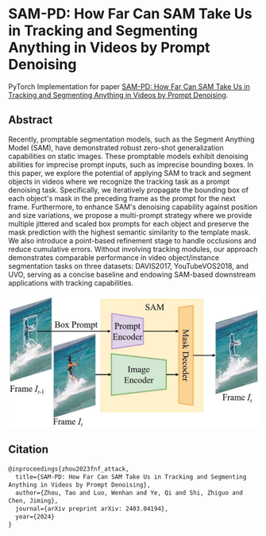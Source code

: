 # SAM-PD: How Far Can SAM Take Us in Tracking and Segmenting Anything in Videos by Prompt Denoising

PyTorch Implementation for paper [SAM-PD: How Far Can SAM Take Us in Tracking and Segmenting Anything in Videos by Prompt Denoising](([https://xx](https://arxiv.org/pdf/2403.04194.pdf))).

## Abstract
Recently, promptable segmentation models, such as the Segment Anything Model (SAM), have demonstrated robust zero-shot generalization capabilities on static images. These promptable models exhibit denoising abilities for imprecise prompt inputs, such as imprecise bounding boxes. In this paper, we explore the potential of applying SAM to track and segment objects in videos where we recognize the tracking task as a prompt denoising task. Specifically, we iteratively propagate the bounding box of each object's mask in the preceding frame as the prompt for the next frame. Furthermore, to enhance SAM's denoising capability against position and size variations, we propose a multi-prompt strategy where we provide multiple jittered and scaled box prompts for each object and preserve the mask prediction with the highest semantic similarity to the template mask. We also introduce a point-based refinement stage to handle occlusions and reduce cumulative errors. Without involving tracking modules, our approach demonstrates comparable performance in video object/instance segmentation tasks on three datasets: DAVIS2017, YouTubeVOS2018, and UVO, serving as a concise baseline and endowing SAM-based downstream applications with tracking capabilities.

![teaser image](assets/SAM_PD.jpg)

## Citation
```
@inproceedings{zhou2023fnf_attack,
  title={SAM-PD: How Far Can SAM Take Us in Tracking and Segmenting Anything in Videos by Prompt Denoising},
  author={Zhou, Tao and Luo, Wenhan and Ye, Qi and Shi, Zhiguo and Chen, Jiming},
  journal={arXiv preprint arXiv: 2403.04194},
  year={2024}
}
```
